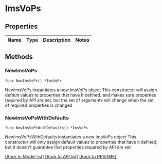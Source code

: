 # ImsVoPs

## Properties

Name | Type | Description | Notes
------------ | ------------- | ------------- | -------------

## Methods

### NewImsVoPs

`func NewImsVoPs() *ImsVoPs`

NewImsVoPs instantiates a new ImsVoPs object
This constructor will assign default values to properties that have it defined,
and makes sure properties required by API are set, but the set of arguments
will change when the set of required properties is changed

### NewImsVoPsWithDefaults

`func NewImsVoPsWithDefaults() *ImsVoPs`

NewImsVoPsWithDefaults instantiates a new ImsVoPs object
This constructor will only assign default values to properties that have it defined,
but it doesn't guarantee that properties required by API are set


[[Back to Model list]](../README.md#documentation-for-models) [[Back to API list]](../README.md#documentation-for-api-endpoints) [[Back to README]](../README.md)



